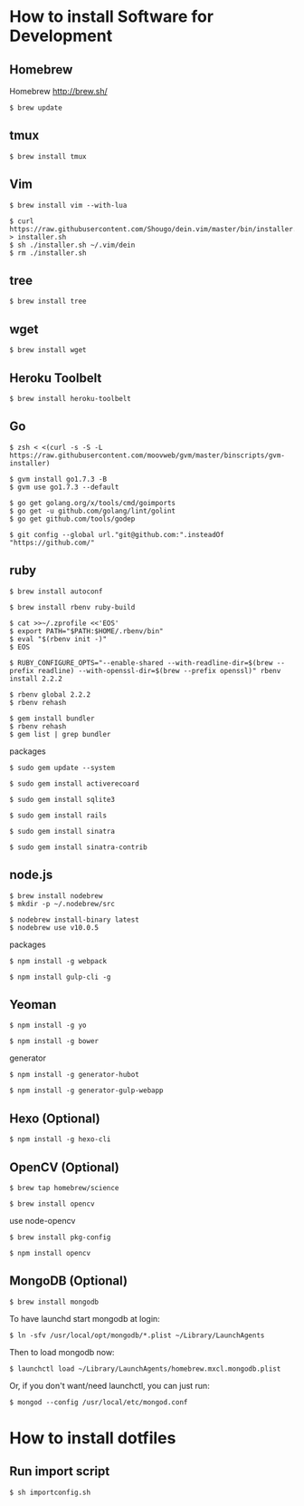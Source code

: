 # How to install Software for Development

## Homebrew

Homebrew
http://brew.sh/

```
$ brew update
```

## tmux

```
$ brew install tmux
```

## Vim

```
$ brew install vim --with-lua

$ curl https://raw.githubusercontent.com/Shougo/dein.vim/master/bin/installer.sh > installer.sh
$ sh ./installer.sh ~/.vim/dein
$ rm ./installer.sh
```

## tree 

```
$ brew install tree
```

## wget

```
$ brew install wget
```

## Heroku Toolbelt

```
$ brew install heroku-toolbelt
```

## Go

```
$ zsh < <(curl -s -S -L https://raw.githubusercontent.com/moovweb/gvm/master/binscripts/gvm-installer)

$ gvm install go1.7.3 -B
$ gvm use go1.7.3 --default

$ go get golang.org/x/tools/cmd/goimports
$ go get -u github.com/golang/lint/golint
$ go get github.com/tools/godep

$ git config --global url."git@github.com:".insteadOf "https://github.com/"
```

## ruby
```
$ brew install autoconf

$ brew install rbenv ruby-build

$ cat >>~/.zprofile <<'EOS'
$ export PATH="$PATH:$HOME/.rbenv/bin"
$ eval "$(rbenv init -)"
$ EOS

$ RUBY_CONFIGURE_OPTS="--enable-shared --with-readline-dir=$(brew --prefix readline) --with-openssl-dir=$(brew --prefix openssl)" rbenv install 2.2.2

$ rbenv global 2.2.2
$ rbenv rehash

$ gem install bundler
$ rbenv rehash
$ gem list | grep bundler
```
packages
```
$ sudo gem update --system

$ sudo gem install activerecoard

$ sudo gem install sqlite3

$ sudo gem install rails

$ sudo gem install sinatra

$ sudo gem install sinatra-contrib
```

## node.js

```
$ brew install nodebrew
$ mkdir -p ~/.nodebrew/src

$ nodebrew install-binary latest
$ nodebrew use v10.0.5
```

packages
```
$ npm install -g webpack

$ npm install gulp-cli -g
```


## Yeoman

```
$ npm install -g yo

$ npm install -g bower
```

generator
```
$ npm install -g generator-hubot

$ npm install -g generator-gulp-webapp
```


## Hexo (Optional)

```
$ npm install -g hexo-cli
```

## OpenCV (Optional)

```
$ brew tap homebrew/science

$ brew install opencv
```

use node-opencv
```
$ brew install pkg-config

$ npm install opencv
```

## MongoDB (Optional)

```
$ brew install mongodb
```

To have launchd start mongodb at login:
```
$ ln -sfv /usr/local/opt/mongodb/*.plist ~/Library/LaunchAgents
```

Then to load mongodb now:
```
$ launchctl load ~/Library/LaunchAgents/homebrew.mxcl.mongodb.plist
```

Or, if you don't want/need launchctl, you can just run:
```
$ mongod --config /usr/local/etc/mongod.conf
```

# How to install dotfiles

## Run import script

```
$ sh importconfig.sh
```


